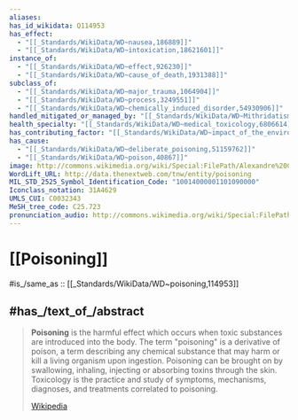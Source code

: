 ```yaml
---
aliases:
has_id_wikidata: Q114953
has_effect:
  - "[[_Standards/WikiData/WD~nausea,186889]]"
  - "[[_Standards/WikiData/WD~intoxication,18621601]]"
instance_of:
  - "[[_Standards/WikiData/WD~effect,926230]]"
  - "[[_Standards/WikiData/WD~cause_of_death,1931388]]"
subclass_of:
  - "[[_Standards/WikiData/WD~major_trauma,1064904]]"
  - "[[_Standards/WikiData/WD~process,3249551]]"
  - "[[_Standards/WikiData/WD~chemically_induced_disorder,54930906]]"
handled_mitigated_or_managed_by: "[[_Standards/WikiData/WD~Mithridatism,1796204]]"
health_specialty: "[[_Standards/WikiData/WD~medical_toxicology,6806614]]"
has_contributing_factor: "[[_Standards/WikiData/WD~impact_of_the_environment,26897695]]"
has_cause:
  - "[[_Standards/WikiData/WD~deliberate_poisoning,51159762]]"
  - "[[_Standards/WikiData/WD~poison,40867]]"
image: http://commons.wikimedia.org/wiki/Special:FilePath/Alexandre%20Cabanel%20-%20Cl%C3%A9opatre%20essayant%20des%20poisons%20sur%20des%20condamn%C3%A9s%20%C3%A0%20mort.jpg
WordLift_URL: http://data.thenextweb.com/tnw/entity/poisoning
MIL_STD_2525_Symbol_Identification_Code: "10014000001101090000"
Iconclass_notation: 31A4629
UMLS_CUI: C0032343
MeSH_tree_code: C25.723
pronunciation_audio: http://commons.wikimedia.org/wiki/Special:FilePath/De-Vergiftung.ogg
---
```


# [[Poisoning]] 

#is_/same_as :: [[_Standards/WikiData/WD~poisoning,114953]]

## #has_/text_of_/abstract 

> **Poisoning** is the harmful effect which occurs 
> when toxic substances are introduced into the body.  The term "poisoning" is a derivative of poison, a term describing any chemical substance that may harm or kill a living organism upon ingestion. Poisoning can be brought on by swallowing, inhaling, injecting or absorbing toxins through the skin. Toxicology is the practice and study of symptoms, mechanisms, diagnoses, and treatments correlated to poisoning.
>
> [Wikipedia](https://en.wikipedia.org/wiki/Poisoning) 



